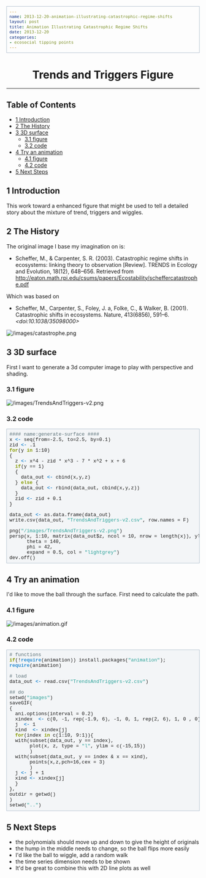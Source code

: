 ```yaml
---
name: 2013-12-20-animation-illustrating-catastrophic-regime-shifts
layout: post
title: Animation Illustrating Catastrophic Regime Shifts
date: 2013-12-20
categories:
- ecosocial tipping points
---
```


<head>
<title>Trends and Triggers Figure </title>
<meta http-equiv="Content-Type" content="text/html;charset=utf-8"/>
<meta name="title" content="Trends and Triggers Figure "/>
<meta name="generator" content="Org-mode"/>
<meta name="generated" content="2013-12-20T00:18+1100"/>
<meta name="author" content="Ivan Hanigan"/>
<meta name="description" content=""/>
<meta name="keywords" content=""/>
<style type="text/css">
 <!--/*--><![CDATA[/*><!--*/
  html { font-family: Times, serif; font-size: 12pt; }
  .title  { text-align: center; }
  .todo   { color: red; }
  .done   { color: green; }
  .tag    { background-color: #add8e6; font-weight:normal }
  .target { }
  .timestamp { color: #bebebe; }
  .timestamp-kwd { color: #5f9ea0; }
  .right  {margin-left:auto; margin-right:0px;  text-align:right;}
  .left   {margin-left:0px;  margin-right:auto; text-align:left;}
  .center {margin-left:auto; margin-right:auto; text-align:center;}
  p.verse { margin-left: 3% }
  pre {
        border: 1pt solid #AEBDCC;
        background-color: #F3F5F7;
        padding: 5pt;
        font-family: courier, monospace;
        font-size: 90%;
        overflow:auto;
  }
  table { border-collapse: collapse; }
  td, th { vertical-align: top;  }
  th.right  { text-align:center;  }
  th.left   { text-align:center;   }
  th.center { text-align:center; }
  td.right  { text-align:right;  }
  td.left   { text-align:left;   }
  td.center { text-align:center; }
  dt { font-weight: bold; }
  div.figure { padding: 0.5em; }
  div.figure p { text-align: center; }
  div.inlinetask {
    padding:10px;
    border:2px solid gray;
    margin:10px;
    background: #ffffcc;
  }
  textarea { overflow-x: auto; }
  .linenr { font-size:smaller }
  .code-highlighted {background-color:#ffff00;}
  .org-info-js_info-navigation { border-style:none; }
  #org-info-js_console-label { font-size:10px; font-weight:bold;
                               white-space:nowrap; }
  .org-info-js_search-highlight {background-color:#ffff00; color:#000000;
                                 font-weight:bold; }
  /*]]>*/-->
</style>
<script type="text/javascript">
/*
@licstart  The following is the entire license notice for the
JavaScript code in this tag.

Copyright (C) 2012-2013 Free Software Foundation, Inc.

The JavaScript code in this tag is free software: you can
redistribute it and/or modify it under the terms of the GNU
General Public License (GNU GPL) as published by the Free Software
Foundation, either version 3 of the License, or (at your option)
any later version.  The code is distributed WITHOUT ANY WARRANTY;
without even the implied warranty of MERCHANTABILITY or FITNESS
FOR A PARTICULAR PURPOSE.  See the GNU GPL for more details.

As additional permission under GNU GPL version 3 section 7, you
may distribute non-source (e.g., minimized or compacted) forms of
that code without the copy of the GNU GPL normally required by
section 4, provided you include this license notice and a URL
through which recipients can access the Corresponding Source.


@licend  The above is the entire license notice
for the JavaScript code in this tag.
*/
<!--/*--><![CDATA[/*><!--*/
 function CodeHighlightOn(elem, id)
 {
   var target = document.getElementById(id);
   if(null != target) {
     elem.cacheClassElem = elem.className;
     elem.cacheClassTarget = target.className;
     target.className = "code-highlighted";
     elem.className   = "code-highlighted";
   }
 }
 function CodeHighlightOff(elem, id)
 {
   var target = document.getElementById(id);
   if(elem.cacheClassElem)
     elem.className = elem.cacheClassElem;
   if(elem.cacheClassTarget)
     target.className = elem.cacheClassTarget;
 }
/*]]>*///-->
</script>

</head>
<body>

<div id="preamble">

</div>

<div id="content">
<h1 class="title">Trends and Triggers Figure </h1>


<hr/>


<div id="table-of-contents">
<h2>Table of Contents</h2>
<div id="text-table-of-contents">
<ul>
<li><a href="#sec-1">1 Introduction</a></li>
<li><a href="#sec-2">2 The History</a></li>
<li><a href="#sec-3">3 3D surface</a>
<ul>
<li><a href="#sec-3-1">3.1 figure</a></li>
<li><a href="#sec-3-2">3.2 code</a></li>
</ul>
</li>
<li><a href="#sec-4">4 Try an animation</a>
<ul>
<li><a href="#sec-4-1">4.1 figure</a></li>
<li><a href="#sec-4-2">4.2 code</a></li>
</ul>
</li>
<li><a href="#sec-5">5 Next Steps</a></li>
</ul>
</div>
</div>

<div id="outline-container-1" class="outline-2">
<h2 id="sec-1"><span class="section-number-2">1</span> Introduction</h2>
<div class="outline-text-2" id="text-1">

<p>This work toward a enhanced figure that might be used to tell a detailed story about the mixture of trend, triggers and wiggles.
</p></div>

</div>

<div id="outline-container-2" class="outline-2">
<h2 id="sec-2"><span class="section-number-2">2</span> The History</h2>
<div class="outline-text-2" id="text-2">

<p>The original image I base my imagination on is:
</p>
<ul>
<li>Scheffer, M., &amp; Carpenter, S. R. (2003). Catastrophic regime shifts in ecosystems: linking theory to observation [Review]. TRENDS in Ecology and Evolution, 18(12), 648–656. Retrieved from <a href="http://eaton.math.rpi.edu/csums/papers/Ecostability/scheffercatastrophe.pdf">http://eaton.math.rpi.edu/csums/papers/Ecostability/scheffercatastrophe.pdf</a>
</li>
</ul>


<p>
Which was based on 
</p>
<ul>
<li>Scheffer, M., Carpenter, S., Foley, J. a, Folke, C., &amp; Walker, B. (2001). Catastrophic shifts in ecosystems. Nature, 413(6856), 591–6. <i>&lt;doi:10.1038/35098000&gt;</i>
</li>
</ul>


<p>
<img src="/images/catastrophe.png"  alt="/images/catastrophe.png" />
</p>


</div>

</div>

<div id="outline-container-3" class="outline-2">
<h2 id="sec-3"><span class="section-number-2">3</span> 3D surface</h2>
<div class="outline-text-2" id="text-3">

<p>First I want to generate a 3d computer image to play with perspective and shading.
</p>
</div>

<div id="outline-container-3-1" class="outline-3">
<h3 id="sec-3-1"><span class="section-number-3">3.1</span> figure</h3>
<div class="outline-text-3" id="text-3-1">


<p>
<img src="/images/TrendsAndTriggers-v2.png"  alt="/images/TrendsAndTriggers-v2.png" />
</p></div>

</div>

<div id="outline-container-3-2" class="outline-3">
<h3 id="sec-3-2"><span class="section-number-3">3.2</span> code</h3>
<div class="outline-text-3" id="text-3-2">




<pre class="src src-R"><span style="color: #586e75;">#### </span><span style="color: #586e75;">name:generate-surface ####</span>
x <span style="color: #268bd2; font-weight: bold;">&lt;-</span> seq(from=-2.5, to=2.5, by=0.1)
zid <span style="color: #268bd2; font-weight: bold;">&lt;-</span> .1
<span style="color: #859900; font-weight: bold;">for</span>(y <span style="color: #859900; font-weight: bold;">in</span> 1:10)
{    
  z <span style="color: #268bd2; font-weight: bold;">&lt;-</span> x^4 - zid * x^3 - 7 * x^2 + x + 6
  <span style="color: #859900; font-weight: bold;">if</span>(y == 1)
  {
    data_out <span style="color: #268bd2; font-weight: bold;">&lt;-</span> cbind(x,y,z)  
  } <span style="color: #859900; font-weight: bold;">else</span> {
    data_out <span style="color: #268bd2; font-weight: bold;">&lt;-</span> rbind(data_out, cbind(x,y,z))
  }
  zid <span style="color: #268bd2; font-weight: bold;">&lt;-</span> zid + 0.1
}

data_out <span style="color: #268bd2; font-weight: bold;">&lt;-</span> as.data.frame(data_out)
write.csv(data_out, <span style="color: #2aa198;">"TrendsAndTriggers-v2.csv"</span>, row.names = F)

png(<span style="color: #2aa198;">"/images/TrendsAndTriggers-v2.png"</span>)
persp(x, 1:10, matrix(data_out$z, ncol = 10, nrow = length(x)), ylab= <span style="color: #2aa198;">""</span>,  xlab= <span style="color: #2aa198;">""</span>, zlab = <span style="color: #2aa198;">""</span>,  
      theta = 140, 
      phi = 42, 
      expand = 0.5, col = <span style="color: #2aa198;">"lightgrey"</span>)
dev.off()
</pre>



</div>
</div>

</div>

<div id="outline-container-4" class="outline-2">
<h2 id="sec-4"><span class="section-number-2">4</span> Try an animation</h2>
<div class="outline-text-2" id="text-4">

<p>I'd like to move the ball through the surface.  First need to calculate the path.
</p>
</div>

<div id="outline-container-4-1" class="outline-3">
<h3 id="sec-4-1"><span class="section-number-3">4.1</span> figure</h3>
<div class="outline-text-3" id="text-4-1">

<p><img src="/images/animation.gif"  alt="/images/animation.gif" />
</p></div>

</div>

<div id="outline-container-4-2" class="outline-3">
<h3 id="sec-4-2"><span class="section-number-3">4.2</span> code</h3>
<div class="outline-text-3" id="text-4-2">




<pre class="src src-R"><span style="color: #586e75;"># </span><span style="color: #586e75;">functions</span>
<span style="color: #859900; font-weight: bold;">if</span>(!<span style="color: #268bd2; font-weight: bold;">require</span>(animation)) install.packages(<span style="color: #2aa198;">"animation"</span>);
<span style="color: #268bd2; font-weight: bold;">require</span>(animation)

<span style="color: #586e75;"># </span><span style="color: #586e75;">load</span>
data_out <span style="color: #268bd2; font-weight: bold;">&lt;-</span> read.csv(<span style="color: #2aa198;">"TrendsAndTriggers-v2.csv"</span>)

<span style="color: #586e75;">## </span><span style="color: #586e75;">do</span>
setwd(<span style="color: #2aa198;">"images"</span>)
saveGIF(
{
  ani.options(interval = 0.2)
  xindex  <span style="color: #268bd2; font-weight: bold;">&lt;-</span> c(0, -1, rep(-1.9, 6), -1, 0, 1, rep(2, 6), 1, 0 , 0)
  j  <span style="color: #268bd2; font-weight: bold;">&lt;-</span> 1
  xind  <span style="color: #268bd2; font-weight: bold;">&lt;-</span> xindex[j]
  <span style="color: #859900; font-weight: bold;">for</span>(index <span style="color: #859900; font-weight: bold;">in</span> c(1:10, 9:1)){
  with(subset(data_out, y == index),
       plot(x, z, type = <span style="color: #2aa198;">"l"</span>, ylim = c(-15,15))
       )
  with(subset(data_out, y == index &amp; x == xind),
       points(x,z,pch=16,cex = 3)
       )
  j <span style="color: #268bd2; font-weight: bold;">&lt;-</span> j + 1
  xind <span style="color: #268bd2; font-weight: bold;">&lt;-</span> xindex[j]
  }
},
outdir = getwd()
)
setwd(<span style="color: #2aa198;">".."</span>)
</pre>


</div>
</div>

</div>

<div id="outline-container-5" class="outline-2">
<h2 id="sec-5"><span class="section-number-2">5</span> Next Steps</h2>
<div class="outline-text-2" id="text-5">

<ul>
<li>the polynomials should move up and down to give the height of originals
</li>
<li>the hump in the middle needs to change, so the ball flips more easily
</li>
<li>I'd like the ball to wiggle, add a random walk 
</li>
<li>the time series dimension needs to be shown
</li>
<li>It'd be great to combine this with 2D line plots as well
</li>
</ul>





</div>
</div>
</div>

</body>
